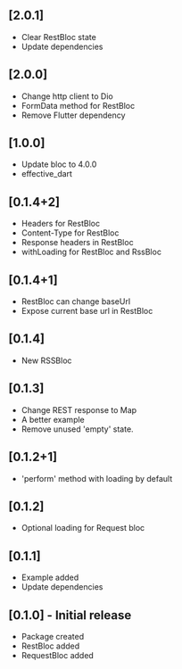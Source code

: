 ## [2.0.1]
* Clear RestBloc state
* Update dependencies

## [2.0.0]
* Change http client to Dio
* FormData method for RestBloc
* Remove Flutter dependency

## [1.0.0]
* Update bloc to 4.0.0
* effective_dart

## [0.1.4+2]
* Headers for RestBloc
* Content-Type for RestBloc
* Response headers in RestBloc
* withLoading for RestBloc and RssBloc

## [0.1.4+1]
* RestBloc can change baseUrl
* Expose current base url in RestBloc

## [0.1.4]
* New RSSBloc

## [0.1.3]
* Change REST response to Map
* A better example
* Remove unused 'empty' state.

## [0.1.2+1]
* 'perform' method with loading by default

## [0.1.2]
* Optional loading for Request bloc

## [0.1.1]
* Example added
* Update dependencies

## [0.1.0] - Initial release
* Package created
* RestBloc added
* RequestBloc added
